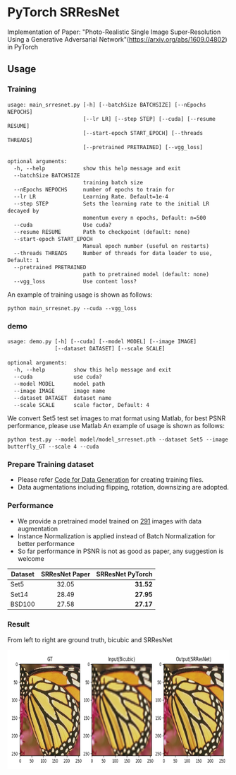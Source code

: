 # PyTorch SRResNet
Implementation of Paper: "Photo-Realistic Single Image Super-Resolution Using a Generative Adversarial Network"(https://arxiv.org/abs/1609.04802) in PyTorch

## Usage
### Training
```
usage: main_srresnet.py [-h] [--batchSize BATCHSIZE] [--nEpochs NEPOCHS]
                        [--lr LR] [--step STEP] [--cuda] [--resume RESUME]
                        [--start-epoch START_EPOCH] [--threads THREADS]
                        [--pretrained PRETRAINED] [--vgg_loss]

optional arguments:
  -h, --help            show this help message and exit
  --batchSize BATCHSIZE
                        training batch size
  --nEpochs NEPOCHS     number of epochs to train for
  --lr LR               Learning Rate. Default=1e-4
  --step STEP           Sets the learning rate to the initial LR decayed by
                        momentum every n epochs, Default: n=500
  --cuda                Use cuda?
  --resume RESUME       Path to checkpoint (default: none)
  --start-epoch START_EPOCH
                        Manual epoch number (useful on restarts)
  --threads THREADS     Number of threads for data loader to use, Default: 1
  --pretrained PRETRAINED
                        path to pretrained model (default: none)
  --vgg_loss            Use content loss?

```
An example of training usage is shown as follows:
```
python main_srresnet.py --cuda --vgg_loss
```

### demo
```
usage: demo.py [-h] [--cuda] [--model MODEL] [--image IMAGE]
               [--dataset DATASET] [--scale SCALE]

optional arguments:
  -h, --help         show this help message and exit
  --cuda             use cuda?
  --model MODEL      model path
  --image IMAGE      image name
  --dataset DATASET  dataset name
  --scale SCALE      scale factor, Default: 4
```
We convert Set5 test set images to mat format using Matlab, for best PSNR performance, please use Matlab
An example of usage is shown as follows:
```
python test.py --model model/model_srresnet.pth --dataset Set5 --image butterfly_GT --scale 4 --cuda
```

### Prepare Training dataset
  - Please refer [Code for Data Generation](https://github.com/twtygqyy/pytorch-SRResNet/tree/master/data) for creating training files.
  - Data augmentations including flipping, rotation, downsizing are adopted.


### Performance
  - We provide a pretrained model trained on [291](http://cv.snu.ac.kr/research/VDSR/train_data.zip) images with data augmentation
  - Instance Normalization is applied instead of Batch Normalization for better performance 
  - So far performance in PSNR is not as good as paper, any suggestion is welcome
  
| Dataset        | SRResNet Paper          | SRResNet PyTorch|
| ------------- |:-------------:| -----:|
| Set5      | 32.05      | **31.52** |
| Set14     | 28.49      | **27.95** |
| BSD100    | 27.58      | **27.17** |

### Result
From left to right are ground truth, bicubic and SRResNet
<p>
  <img src='result/result.png' height='270' width='700'/>
</p>
